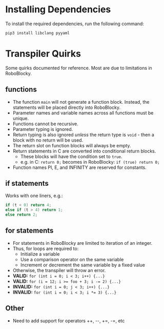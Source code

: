 # Installing Dependencies
To install the required dependencies, run the following command:
```sh
pip3 install libclang pyyaml
```

# Transpiler Quirks
Some quirks documented for reference. Most are due to limitations in RoboBlocky.

## functions
- The function `main` will not generate a function block. Instead, the statements will be placed directly into RoboBlocky. 
- Parameter names and variable names across all functions must be unique.
- Functions cannot be recursive. 
- Parameter typing is ignored. 
- Return typing is also ignored _unless_ the return type is `void` - then a block with no return will be used.
- The return slot on function blocks will always be empty. 
- Return statements in C are converted into conditional return blocks.
    - These blocks will have the condition set to `true`.
    - e.g. in C: `return 0;` becomes in RoboBlocky: `if (true) return 0;`
- Function names PI, E, and INFINITY are reserved for constants.

## if statements
Works with one liners, e.g.: 
```c
if (t < 0) return 4;
else if (t > 4) return 1;
else return 2;
```

## for statements
- For statements in RoboBlocky are limited to iteration of an integer.
- Thus, for loops are required to: 
    - Initialize a variable
    - Use a comparison operator on the same variable
    - Increment or decrement the same variable by a fixed value
- Otherwise, the transpiler will throw an error.
- **VALID:** `for (int i = 0; i < 3; i++) {...}`
- **VALID:** `for (i = 12; i >= foo + 3; i -= 2) {...}`
- **INVALID:** `for (int i = 0; j < 3; i++) {...}`
- **INVALID:** `for (int i = 0; i < 3; i *= 3) {...}`

## Other
- Need to add support for operators ++, --, +=, -=, etc